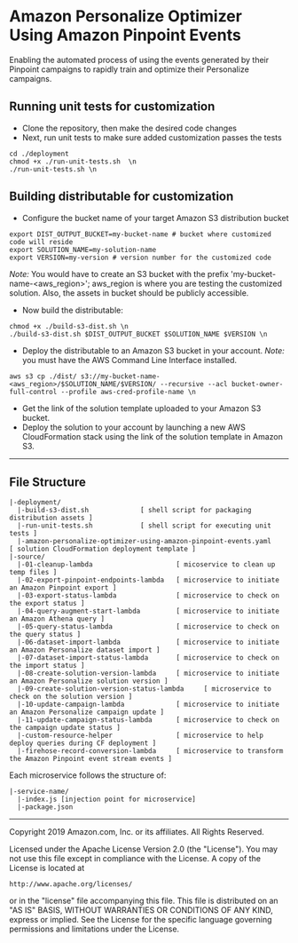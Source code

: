 # Amazon Personalize Optimizer Using Amazon Pinpoint Events
Enabling the automated process of using the events generated by their Pinpoint campaigns to rapidly train and optimize their Personalize campaigns.

## Running unit tests for customization
* Clone the repository, then make the desired code changes
* Next, run unit tests to make sure added customization passes the tests
```
cd ./deployment
chmod +x ./run-unit-tests.sh  \n
./run-unit-tests.sh \n
```

## Building distributable for customization
* Configure the bucket name of your target Amazon S3 distribution bucket
```
export DIST_OUTPUT_BUCKET=my-bucket-name # bucket where customized code will reside
export SOLUTION_NAME=my-solution-name
export VERSION=my-version # version number for the customized code
```
_Note:_ You would have to create an S3 bucket with the prefix 'my-bucket-name-<aws_region>'; aws_region is where you are testing the customized solution. Also, the assets in bucket should be publicly accessible.

* Now build the distributable:
```
chmod +x ./build-s3-dist.sh \n
./build-s3-dist.sh $DIST_OUTPUT_BUCKET $SOLUTION_NAME $VERSION \n
```

* Deploy the distributable to an Amazon S3 bucket in your account. _Note:_ you must have the AWS Command Line Interface installed.
```
aws s3 cp ./dist/ s3://my-bucket-name-<aws_region>/$SOLUTION_NAME/$VERSION/ --recursive --acl bucket-owner-full-control --profile aws-cred-profile-name \n
```

* Get the link of the solution template uploaded to your Amazon S3 bucket.
* Deploy the solution to your account by launching a new AWS CloudFormation stack using the link of the solution template in Amazon S3.

***

## File Structure

```
|-deployment/
  |-build-s3-dist.sh             [ shell script for packaging distribution assets ]
  |-run-unit-tests.sh            [ shell script for executing unit tests ]
  |-amazon-personalize-optimizer-using-amazon-pinpoint-events.yaml          [ solution CloudFormation deployment template ]
|-source/
  |-01-cleanup-lambda                     [ micoservice to clean up temp files ]
  |-02-export-pinpoint-endpoints-lambda   [ microservice to initiate an Amazon Pinpoint export ]
  |-03-export-status-lambda               [ microservice to check on the export status ]
  |-04-query-augment-start-lambda         [ microservice to initiate an Amazon Athena query ]
  |-05-query-status-lambda                [ microservice to check on the query status ]
  |-06-dataset-import-lambda              [ microservice to initiate an Amazon Personalize dataset import ]
  |-07-dataset-import-status-lambda       [ microservice to check on the import status ]
  |-08-create-solution-version-lambda     [ microservice to initiate an Amazon Personalize solution version ]
  |-09-create-solution-version-status-lambda     [ microservice to check on the solution version ]
  |-10-update-campaign-lambda             [ microservice to initiate an Amazon Personalize campaign update ]
  |-11-update-campaign-status-lambda      [ microservice to check on the campaign update status ]
  |-custom-resource-helper                [ microservice to help deploy queries during CF deployment ]
  |-firehose-record-conversion-lambda     [ microservice to transform the Amazon Pinpoint event stream events ]
```

Each microservice follows the structure of:

```
|-service-name/
  |-index.js [injection point for microservice]
  |-package.json
```

***


Copyright 2019 Amazon.com, Inc. or its affiliates. All Rights Reserved.

Licensed under the Apache License Version 2.0 (the "License"). You may not use this file except in compliance with the License. A copy of the License is located at

    http://www.apache.org/licenses/

or in the "license" file accompanying this file. This file is distributed on an "AS IS" BASIS, WITHOUT WARRANTIES OR CONDITIONS OF ANY KIND, express or implied. See the License for the specific language governing permissions and limitations under the License.

